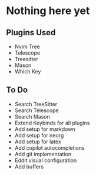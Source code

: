 # Nothing here yet

## Plugins Used
- Nvim Tree
- Telescope
- Treesitter
- Mason
- Which Key

## To Do
- Search TreeSitter
- Search Telescope
- Search Mason
- Extend Keybinds for all plugins
- Add setup for markdown
- Add setup for neorg
- Add setup for latex
- Add copilot autocompletions
- Add git implementation
- Eddit visual configuration
- Add buffers
